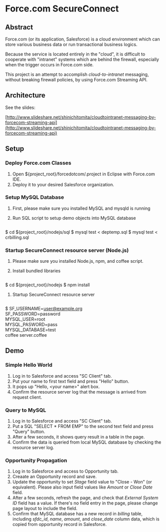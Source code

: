 # Force.com SecureConnect

## Abstract

Force.com (or its application, Salesforce) is a cloud environment which can store various business data or run transactional business logics.

Because the service is located entirely in the "cloud", it is difficult to cooperate with "intranet" systems which are behind the firewall, especially when the trigger occurs in Force.com side.

This project is an attempt to accomplish *cloud-to-intranet* messaging, without breaking firewall policies, by using Force.com Streaming API.


## Architecture

See the slides:

[http://www.slideshare.net/shinichitomita/cloudtointranet-messaging-by-forcecom-streaming-api](http://www.slideshare.net/shinichitomita/cloudtointranet-messaging-by-forcecom-streaming-api)


## Setup

### Deploy Force.com Classes

1. Open ${project_root}/forcedotcom/.project in Eclipse with Force.com IDE. 
1. Deploy it to your desired Salesforce organization.

### Setup MySQL Database

1. First, please make sure you installed MySQL and mysqld is running
1. Run SQL script to setup demo objects into MySQL database

	<pre>
$ cd ${project_root}/nodejs/sql
$ mysql test &lt; deptemp.sql
$ mysql test &lt; crbilling.sql
</pre>

### Startup SecureConnect resource server (Node.js) 

1. Please make sure you installed Node.js, npm, and coffee script.

1. Install bundled libraries

	<pre>
$ cd ${project_root}/nodejs
$ npm install
</pre>

1. Startup SecureConnect resource server

	<pre>
$ SF_USERNAME=user@example.org \
	SF_PASSWORD=password \
	MYSQL_USER=root \
	MYSQL_PASWORD=pass \
	MYSQL_DATABASE=test \
	coffee server.coffee
</pre>


## Demo

### Simple Hello World
1. Log in to Salesforce and access "SC Client" tab.
2. Put your name to first text field and press "Hello" button.
3. It pops up "Hello, &lt;your name&gt;" alert box.
4. Confirm the resource server log that the message is arrived from request client.

### Query to MySQL
1. Log in to Salesforce and access "SC Client" tab.
2. Put a SQL "SELECT * FROM EMP" to the second text field and press "Query" button.
3. After a few seconds, it shows query result in a table in the page.
4. Confirm the data is queried from local MySQL database by checking the resource server log.


### Opportunity Propagation

1. Log in to Salesforce and access to Opportunity tab.
2. Creaate an Opportunity record and save. 
3. Update the opportunity to set *Stage* field value to "Close - Won" (or equivalent). Please also input field values like *Amount* or *Close Date* field.
4. After a few seconds, refresh the page, and check that *External System ID* field has a value. If there's no field entry in the page, please change page layout to include the field.
5. Confirm that MySQL database has a new record in *billing* table, including *sfdc_id*, *name*, *amount*, and *close_date* column data, which is copied from opportunity record in Salesforce.
